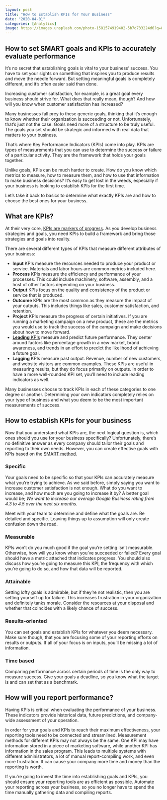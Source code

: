 ```yaml
---
layout: post
title: "How to Establish KPIs for Your Business"
date: "2020-04-01"
categories: [Analytics]
image: https://images.unsplash.com/photo-1581574919402-5b7d733224d6?q=80&w=1470&auto=format&fit=crop&ixlib=rb-4.0.3&ixid=M3wxMjA3fDB8MHxwaG90by1wYWdlfHx8fGVufDB8fHx8fA%3D%3D
---
```


## How to set SMART goals and KPIs to accurately evaluate performance 

It’s no secret that establishing goals is vital to your business’ success. You have to set your sights on something that inspires you to produce results and move the needle forward. But setting meaningful goals is completely different, and it’s often easier said than done.

Increasing customer satisfaction, for example, is a great goal every business should strive for. What does that really mean, though? And how will you know when customer satisfaction has increased? 

Many businesses fall prey to these generic goals, thinking that it’s enough to know whether their organization is succeeding or not. Unfortunately, that’s just not the case. Goals need more of a structure to be truly useful. The goals you set should be strategic and informed with real data that matters to your business.

That’s where Key Performance Indicators (KPIs) come into play. KPIs are types of measurements that you can use to determine the success or failure of a particular activity. They are the framework that holds your goals together.

Unlike goals, KPIs can be much harder to create. How do you know which metrics to measure, how to measure them, and how to use that information to make business decisions? It’s easy to get lost in the weeds, especially if your business is looking to establish KPIs for the first time.

Let’s take it back to basics to determine what exactly KPIs are and how to choose the best ones for your business.

## What are KPIs?

At their very core, [KPIs are markers of progress](https://kpi.org/KPI-Basics). As you develop business strategies and goals, you need KPIs to build a framework and bring those strategies and goals into reality.

There are several different types of KPIs that measure different attributes of your business:

- **Input** KPIs measure the resources needed to produce your product or service. Materials and labor hours are common metrics included here.
- **Process** KPIs measure the efficiency and performance of your processes. This could include machinery, software, assembly, and a host of other factors depending on your business.
- **Output** KPIs focus on the quality and consistency of the product or service that is produced. 
- **Outcome** KPIs are the most common as they measure the impact of your outputs. This includes things like sales, customer satisfaction, and retention.
- **Project** KPIs measure the progress of certain initiatives. If you are running a marketing campaign on a new product, these are the metrics you would use to track the success of the campaign and make decisions about how to move forward.
- [**Leading** KPIs](https://blog.hubspot.com/marketing/choosing-kpis) measure and predict future performance. They center around factors like percentage growth in a new market, brand awareness, and trends in an effort to predict the likelihood of achieving a future goal.
- **Lagging** KPIs measure past output. Revenue, number of new customers, and website visitors are common examples. These KPIs are useful in measuring results, but they do focus primarily on outputs. In order to have a more well-rounded KPI set, you’ll need to include leading indicators as well.

Many businesses choose to track KPIs in each of these categories to one degree or another. Determining your own indicators completely relies on your type of business and what you deem to be the most important measurements of success.

## How to establish KPIs for your business

Now that you understand what KPIs are, the next logical question is, which ones should you use for your business specifically? Unfortunately, there’s no definitive answer as every company should tailor their goals and reporting to their own needs. However, you can create effective goals with KPIs based on the [SMART method](https://www.grosvenor.com.au/resources/be-smart-how-to-define-kpis-that-drive-better-results/).

### Specific

Your goals need to be specific so that your KPIs can accurately measure what you’re trying to achieve. As we said before, simply saying you want to increase customer satisfaction is not enough. What do you want to increase, and how much are you going to increase it by? A better goal would be; _We want to increase our average Google Business rating from 4.3 to 4.5 over the next six months._

Meet with your team to determine and define what the goals are. Be detailed and specific. Leaving things up to assumption will only create confusion down the road. 

### Measurable

KPIs won’t do you much good if the goal you’re setting isn’t measurable. Otherwise, how will you know when you’ve succeeded or failed? Every goal should have a metric attached that indicates progress. You should also discuss how you’re going to measure this KPI, the frequency with which you’re going to do so, and how that data will be reported. 

### Attainable

Setting lofty goals is admirable, but if they’re not realistic, then you are setting yourself up for failure. This increases frustration in your organization and definitely tanks morale. Consider the resources at your disposal and whether that coincides with a likely chance of success.

### Results-oriented

You can set goals and establish KPIs for whatever you deem necessary. Make sure though, that you are focusing some of your reporting efforts on results or outputs. If all of your focus is on inputs, you’ll be missing a lot of information.

### Time based

Comparing performance across certain periods of time is the only way to measure success. Give your goals a deadline, so you know what the target is and can set that as a benchmark.

## How will you report performance?

Having KPIs is critical when evaluating the performance of your business. These indicators provide historical data, future predictions, and company-wide assessment of your operation.

In order for your goals and KPIs to reach their maximum effectiveness, your reporting tools need to be connected and streamlined. Measurement methods for different KPIs may not always be the same. One KPI may have information stored in a piece of marketing software, while another KPI has information in the sales program. This leads to multiple systems with different administrators, a lot of manual report-compiling work, and even more frustration. It can cause your company more time and money than the reporting is worth.

If you’re going to invest the time into establishing goals and KPIs, you should ensure your reporting tools are as efficient as possible. Automate your reporting across your business, so you no longer have to spend the time manually gathering data and compiling reports. 